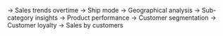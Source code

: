 -> Sales trends overtime
-> Ship mode
-> Geographical analysis
-> Sub-category insights
-> Product performance
-> Customer segmentation
-> Customer loyalty
-> Sales by customers
